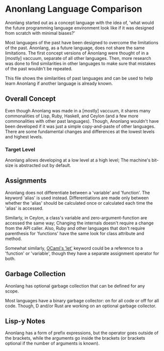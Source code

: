 # Anonlang Language Comparison #

Anonlang started out as a concept language with the idea of, 'what would the future programming language environment look like if it was designed from scratch with minimal biases?'

Most languages of the past have been designed to overcome the limitations of the past. Anonlang, as a future language, does not share the same limitations. The first concept versions of Anonlang were thought of in a [mostly] vaccuum, separate of all other languages. Then, more research was done to find similarities in other languages to make sure that mistakes of the past wouldn't be repeated.

This file shows the similarities of past languages and can be used to help learn Anonlang if another language is already known.



## Overall Concept ##
Even though Anonlang was made in a [mostly] vaccuum, it shares many commonalities of Lisp, Ruby, Haskell, and Ceylon (and a few more commonalities with other past languages). Though, Anonlang wouldn't have been developed if it was just a simple copy-and-paste of other languages. There are some fundamental changes and differences at the lowest levels and highest levels.


### Target Level ###
Anonlang allows developing at a low level at a high level; The machine's bit-size is abstracted out by default.



## Assignments ##
Anonlang does not differentiate between a 'variable' and 'function'. The keyword 'alias' is used instead. Differentiations are made only between whether the 'alias' should be calculated once or calculated each time the 'alias' is accessed.

Similarly, in Ceylon, a class's variable and zero-argument-function are accessed the same way; Changing the internals doesn't require a change from the API caller. Also, Ruby and other languages that don't require parenthesis for 'functions' have the same look for class attribute and method.

Somewhat similarly, [OCaml's 'let'](http://ocaml.org/learn/tutorials/structure_of_ocaml_programs.html) keyword could be a reference to a 'function' or 'variable', though they have a separate assignment operator for both.


## Garbage Collection ##
Anonlang has optional garbage collection that can be defined for any scope.

Most languages have a binary garbage collector: on for all code or off for all code. Though, D and/or Rust are working on an optional garbage collector.


## Lisp-y Notes ##
Anonlang has a form of prefix expressions, but the operator goes outside of the brackets, while the arguments go inside the brackets (or brackets optional if the number of arguments is known).
